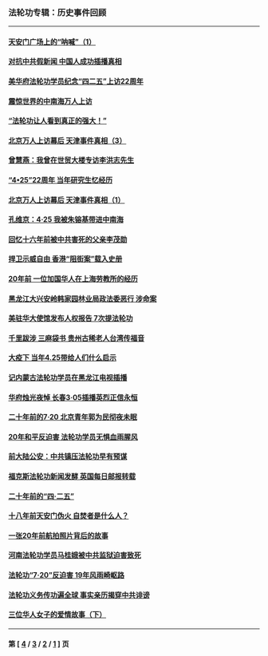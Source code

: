 ### 法轮功专辑：历史事件回顾
---
#### [天安门广场上的“呐喊”（1）](../../pages/nf5793/n13105277.md?08220430) 
#### [对抗中共假新闻 中国人成功插播真相](../../pages/nf5793/n12910618.md?08220430) 
#### [美华府法轮功学员纪念“四二五”上访22周年](../../pages/nf5793/n12904445.md?08220430) 
#### [震惊世界的中南海万人上访](../../pages/nf5793/n12903976.md?08220430) 
#### [“法轮功让人看到真正的强大！”](../../pages/nf5793/n12903195.md?08220430) 
#### [北京万人上访幕后 天津事件真相（3）](../../pages/nf5793/n12902807.md?08220430) 
#### [曾慧燕：我曾在世贸大楼专访李洪志先生](../../pages/nf5793/n12898729.md?08220430) 
#### [“4•25”22周年 当年研究生忆经历](../../pages/nf5793/n12894152.md?08220430) 
#### [北京万人上访幕后 天津事件真相（1）](../../pages/nf5793/n12885174.md?08220430) 
#### [孔维京：4·25 我被朱镕基带进中南海](../../pages/nf5793/n12864987.md?08220430) 
#### [回忆十六年前被中共害死的父亲李茂勋](../../pages/nf5793/n12880270.md?08220430) 
#### [捍卫示威自由 香港“阻街案”载入史册](../../pages/nf5793/n12811245.md?08220430) 
#### [20年前 一位加国华人在上海劳教所的经历](../../pages/nf5793/n12707932.md?08220430) 
#### [黑龙江大兴安岭韩家园林业局政法委恶行 涉命案](../../pages/nf5793/n12622815.md?08220430) 
#### [美驻华大使馆发布人权报告 7次提法轮功](../../pages/nf5793/n12520541.md?08220430) 
#### [千里跋涉 三麻袋书 贵州古稀老人台湾传福音](../../pages/nf5793/n12198750.md?08220430) 
#### [大疫下 当年4.25带给人们什么启示](../../pages/nf5793/n12058565.md?08220430) 
#### [记内蒙古法轮功学员在黑龙江电视插播](../../pages/nf5793/n11699194.md?08220430) 
#### [华府烛光夜悼 长春3·05插播英烈正信永恒](../../pages/nf5793/n11397432.md?08220430) 
#### [二十年前的7·20 北京青年郭为民彻夜未眠](../../pages/nf5793/n11354195.md?08220430) 
#### [20年和平反迫害 法轮功学员无惧血雨腥风](../../pages/nf5793/n11348279.md?08220430) 
#### [前大陆公安：中共镇压法轮功早有预谋](../../pages/nf5793/n11352168.md?08220430) 
#### [福克斯法轮功新闻发酵  英国每日邮报转载](../../pages/nf5793/n11285952.md?08220430) 
#### [二十年前的“四·二五”](../../pages/nf5793/n11207639.md?08220430) 
#### [十八年前天安门伪火 自焚者是什么人？](../../pages/nf5793/n10996556.md?08220430) 
#### [一张20年前航拍照片背后的故事](../../pages/nf5793/n10693797.md?08220430) 
#### [河南法轮功学员马桂娥被中共监狱迫害致死](../../pages/nf5793/n10684974.md?08220430) 
#### [法轮功“7‧20”反迫害 19年风雨崎岖路](../../pages/nf5793/n10570834.md?08220430) 
#### [法轮功义务传功遍全球 事实亲历揭穿中共诽谤](../../pages/nf5793/n10581061.md?08220430) 
#### [三位华人女子的爱情故事（下）](../../pages/nf5793/n10435541.md?08220430) 

---
#### 第 [ [4](./4.md?08220430) / [3](./3.md?08220430) / [2](./2.md?08220430) / [1](./1.md?08220430) ] 页
